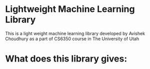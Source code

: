 # Lightweight Machine Learning Library

This is a light weight machine learning library developed by Avishek Choudhury as a part of CS6350 course in The University of Utah


# What does this library gives:
